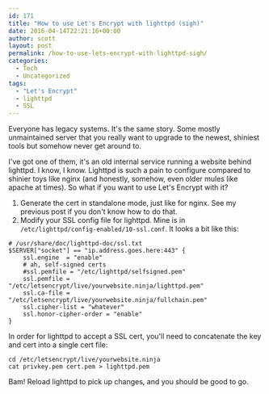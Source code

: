 ```yaml
---
id: 171
title: "How to use Let's Encrypt with lighttpd (sigh)"
date: 2016-04-14T22:21:16+00:00
author: scott
layout: post
permalink: /how-to-use-lets-encrypt-with-lighttpd-sigh/
categories:
  - Tech
  - Uncategorized
tags:
  - "Let's Encrypt"
  - lighttpd
  - SSL
---
```

Everyone has legacy systems. It's the same story. Some mostly unmaintained server that you really want to upgrade to the newest, shiniest tools but somehow never get around to.

I've got one of them, it's an old internal service running a website behind lighttpd. I know, I know. Lighttpd is such a pain to configure compared to shinier toys like nginx (and honestly, somehow, even older mules like apache at times). So what if you want to use Let's Encrypt with it?

1. Generate the cert in standalone mode, just like for nginx. See my previous post if you don't know how to do that.
2. Modify your SSL config file for lighttpd. Mine is in `/etc/lighttpd/config-enabled/10-ssl.conf`. It looks a bit like this: 

```
# /usr/share/doc/lighttpd-doc/ssl.txt
$SERVER["socket"] == "ip.address.goes.here:443" {
    ssl.engine  = "enable"
    # ah, self-signed certs
    #ssl.pemfile = "/etc/lighttpd/selfsigned.pem"
    ssl.pemfile = "/etc/letsencrypt/live/yourwebsite.ninja/lighttpd.pem"
    ssl.ca-file = "/etc/letsencrypt/live/yourwebsite.ninja/fullchain.pem"
    ssl.cipher-list = "whatever"
    ssl.honor-cipher-order = "enable"
}
```


In order for lighttpd to accept a SSL cert, you'll need to concatenate the key and cert into a single cert file:

```
cd /etc/letsencrypt/live/yourwebsite.ninja
cat privkey.pem cert.pem > lighttpd.pem
```

Bam! Reload lighttpd to pick up changes, and you should be good to go.
